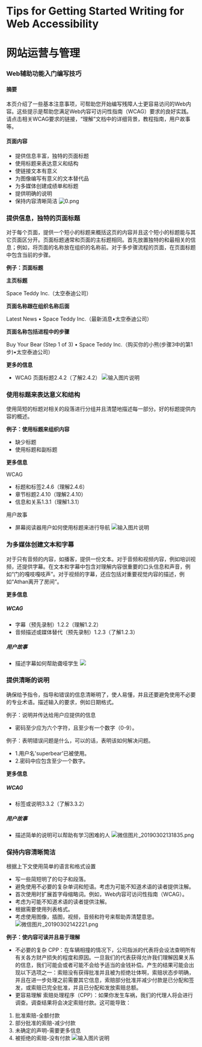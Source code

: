 # Tips for Getting Started Writing for Web Accessibility
# 网站运营与管理

### Web辅助功能入门编写技巧

#### 摘要
本页介绍了一些基本注意事项，可帮助您开始编写残障人士更容易访问的Web内容。这些提示是帮助您满足Web内容可访问性指南（WCAG）要求的良好实践。请点击相关WCAG要求的链接，“理解”文档中的详细背景，教程指南，用户故事等。


#### 页面内容

- 提供信息丰富，独特的页面标题
- 使用标题来表达意义和结构
- 使链接文本有意义
- 为图像编写有意义的文本替代品
- 为多媒体创建成绩单和标题
- 提供明确的说明
- 保持内容清晰简洁
![](https://images.gitee.com/uploads/images/2019/0302/125534_014e0705_1532279.png "0.png")

### 提供信息，独特的页面标题
对于每个页面，提供一个短小的标题来概括这页的内容并且这个短小的标题能与其它页面区分开。页面标题通常和页面的主标题相同。首先放置独特的和最相关的信息；例如，将页面的名称放在组织的名称前。对于多步骤流程的页面，在页面标题中包含当前的步骤。

**例子：页面标题**

**主页标题**

Space Teddy Inc.（太空泰迪公司）

**页面名称跟在组织名称后面**

Latest News • Space Teddy Inc.（最新消息•太空泰迪公司）

**页面名称包括进程中的步骤**

Buy Your Bear (Step 1 of 3) • Space Teddy Inc.（购买你的小熊(步骤3中的第1步)•太空泰迪公司）

**更多的信息**
- WCAG 页面标题2.4.2（了解2.4.2）
![输入图片说明](https://images.gitee.com/uploads/images/2019/0302/125600_65781e46_1532279.png "1.png")
### 使用标题来表达意义和结构
使用简短的标题对相关的段落进行分组并且清楚地描述每一部分。好的标题提供内容的概述。

**例子：使用标题来组织内容**
- 缺少标题
- 使用标题和副标题

**更多信息**

WCAG
- 标题和标签2.4.6（理解2.4.6）
- 章节标题2.4.10（理解2.4.10）
- 信息和关系1.3.1（理解1.3.1）

用户故事
- 屏幕阅读器用户如何使用标题来进行导航
![输入图片说明](https://images.gitee.com/uploads/images/2019/0302/125638_d2ff38f3_1532279.png "2.png")


### 为多媒体创建文本和字幕
对于只有音频的内容，如播客，提供一份文本。对于音频和视频内容，例如培训视频，还提供字幕。在文本和字幕中包含对理解内容很重要的口头信息和声音，例如“门的嘎吱嘎吱声”。对于视频的字幕，还应包括对重要视觉内容的描述，例如“Athan离开了房间”。

**更多信息**

##### WCAG
- 字幕（预先录制）1.2.2（理解1.2.2）
- 音频描述或媒体替代（预先录制）1.2.3（了解1.2.3）
##### 用户故事
- 描述字幕如何帮助聋哑学生
![](https://images.gitee.com/uploads/images/2019/0302/142748_b0debde8_1532279.png)

### 提供清晰的说明
确保给予指令，指导和错误的信息清晰明了，使人易懂，并且还要避免使用不必要的专业术语。描述输入的要求，例如日期格式。

例子：说明并传达给用户应提供的信息
- 密码至少应为六个字符，且至少有一个数字（0-9）。

例子：表明错误问题是什么，可以的话，表明该如何解决问题。
- 1.用户名'superbear'已被使用。
- 2.密码中应包含至少一个数字。

**更多信息**
##### WCAG
- 标签或说明3.3.2（了解3.3.2）
##### 用户故事
- 描述简单的说明可以帮助有学习困难的人
![](https://images.gitee.com/uploads/images/2019/0302/142152_9377c43b_1831515.png "微信图片_20190302131835.png")


### 保持内容清晰简洁
根据上下文使用简单的语言和格式设置
- 写一些简短明了的句子和段落。
- 避免使用不必要的复杂单词和短语。考虑为可能不知道术语的读者提供注解。
- 首次使用时扩展首字母缩略词。例如，Web内容可访问性指南（WCAG）。
- 考虑为可能不知道术语的读者提供注解。
- 根据需要使用列表格式。
- 考虑使用图像，插图，视频，音频和符号来帮助弄清楚意思。
![](https://images.gitee.com/uploads/images/2019/0302/142239_ef2a99d5_1831515.png "微信图片_20190302142221.png")

**例子：使内容可读并且易于理解**
- 不必要的复杂
CPP：在车辆相撞的情况下，公司指派的代表将会设法查明所有有关各方财产损失的程度和原因。一旦我们的代表获得允许我们理解因果关系的信息，我们可能会或者可能不会给予适当的金钱补偿。产生的结果可能会出现以下选项之一：索赔没有获得批准并且被为拒绝壮体啊，索赔状态步明确，并且在进一步处理之前需要其它信息，索赔部分批准并减少付款是已分配和签发，或索赔已完全批准，并且已分配和发放索赔总额。
- 更容易理解
索赔处理程序（CPP）：如果你发生车祸，我们的代理人将会进行调查。调查结果将会决定索赔付款。这可能导致：
1. 批准索赔-全额付款
2. 部分批准的索赔-减少付款
3. 未确定的声明-需要更多信息
4. 被拒绝的索赔-没有付款
![输入图片说明](https://images.gitee.com/uploads/images/2019/0302/125647_0831e900_1532279.png "Example7.png")
